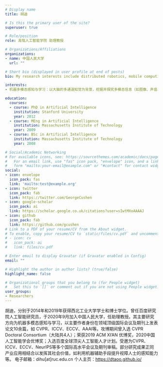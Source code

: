 ```yaml
---
# Display name
title: 胡迪

# Is this the primary user of the site?
superuser: true

# Role/position
role: 高瓴人工智能学院 助理教授

# Organizations/Affiliations
organizations:
- name: 中国人民大学
  url: ""

# Short bio (displayed in user profile at end of posts)
bio: My research interests include distributed robotics, mobile computing and programmable matter.

interests:
- 机器多模态感知与学习：以大脑的多通道知觉为背景，挖掘并探究多模态信息（如图像、声音、触觉等）在机器感知、推理与理解等方向的潜在问题与方法，让机器具备『多感官认知能力』。

education:
  courses:
  - course: PhD in Artificial Intelligence
    institution: Stanford University
    year: 2012
  - course: MEng in Artificial Intelligence
    institution: Massachusetts Institute of Technology
    year: 2009
  - course: BSc in Artificial Intelligence
    institution: Massachusetts Institute of Technology
    year: 2008

# Social/Academic Networking
# For available icons, see: https://sourcethemes.com/academic/docs/page-builder/#icons
#   For an email link, use "fas" icon pack, "envelope" icon, and a link in the
#   form "mailto:your-email@example.com" or "#contact" for contact widget.
social:
- icon: envelope
  icon_pack: fas
  link: 'mailto:test@example.org'
- icon: twitter
  icon_pack: fab
  link: https://twitter.com/GeorgeCushen
- icon: google-scholar
  icon_pack: ai
  link: https://scholar.google.co.uk/citations?user=sIwtMXoAAAAJ
- icon: github
  icon_pack: fab
  link: https://github.com/gcushen
# Link to a PDF of your resume/CV from the About widget.
# To enable, copy your resume/CV to `static/files/cv.pdf` and uncomment the lines below.
# - icon: cv
#   icon_pack: ai
#   link: files/cv.pdf

# Enter email to display Gravatar (if Gravatar enabled in Config)
email: ""

# Highlight the author in author lists? (true/false)
highlight_name: false

# Organizational groups that you belong to (for People widget)
#   Set this to `[]` or comment out if you are not using People widget.
user_groups:
- Researchers
---
```


胡迪，分别于2014年和2019年获得西北工业大学学士和博士学位。曾任百度研究院人工智能研究员，于2020年9月加入中国人民大学，任助理教授。其主要研究方向为机器多模态感知与学习，以主要作者身份在领域顶级国际会议及期刊上发表论文10余篇，如 CVPR、ICCV、ECCV、AAAI等。攻博期间曾入选 CVPR Doctoral Consortium（大陆共4人）；荣获2019 ACM XI’AN 优博奖，2020中国人工智能学会优博奖；入选百度全球顶尖人工智能人才计划。受邀为CVPR、ICCV、ECCV、NeurIPS等多个国际高水平会议及期刊审稿。部分研究成果正同产业应用相结合以发挥其社会价值，如利用机器辅助手段提升视障人士的感知能力等。
电子邮箱：dihu[at]ruc.edu.cn
个人主页：https://dtaoo.github.io/
